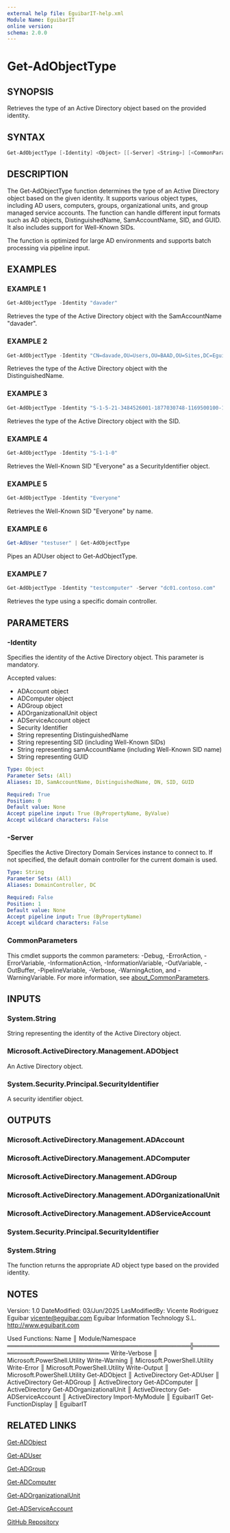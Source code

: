 ```yaml
---
external help file: EguibarIT-help.xml
Module Name: EguibarIT
online version:
schema: 2.0.0
---
```


# Get-AdObjectType

## SYNOPSIS

Retrieves the type of an Active Directory object based on the provided identity.

## SYNTAX

```powershell
Get-AdObjectType [-Identity] <Object> [[-Server] <String>] [<CommonParameters>]
```

## DESCRIPTION

The Get-AdObjectType function determines the type of an Active Directory object based on the given identity.
It supports various object types, including AD users, computers, groups, organizational units, and group managed service accounts.
The function can handle different input formats such as AD objects, DistinguishedName, SamAccountName, SID, and GUID.
It also includes support for Well-Known SIDs.

The function is optimized for large AD environments and supports batch processing via pipeline input.

## EXAMPLES

### EXAMPLE 1

```powershell
Get-AdObjectType -Identity "davader"
```

Retrieves the type of the Active Directory object with the SamAccountName "davader".

### EXAMPLE 2

```powershell
Get-AdObjectType -Identity "CN=davade,OU=Users,OU=BAAD,OU=Sites,DC=EguibarIT,DC=local"
```

Retrieves the type of the Active Directory object with the DistinguishedName.

### EXAMPLE 3

```powershell
Get-AdObjectType -Identity "S-1-5-21-3484526001-1877030748-1169500100-1646"
```

Retrieves the type of the Active Directory object with the SID.

### EXAMPLE 4

```powershell
Get-AdObjectType -Identity "S-1-1-0"
```

Retrieves the Well-Known SID "Everyone" as a SecurityIdentifier object.

### EXAMPLE 5

```powershell
Get-AdObjectType -Identity "Everyone"
```

Retrieves the Well-Known SID "Everyone" by name.

### EXAMPLE 6

```powershell
Get-AdUser "testuser" | Get-AdObjectType
```

Pipes an ADUser object to Get-AdObjectType.

### EXAMPLE 7

```powershell
Get-AdObjectType -Identity "testcomputer" -Server "dc01.contoso.com"
```

Retrieves the type using a specific domain controller.

## PARAMETERS

### -Identity

Specifies the identity of the Active Directory object.
This parameter is mandatory.

Accepted values:

- ADAccount object
- ADComputer object
- ADGroup object
- ADOrganizationalUnit object
- ADServiceAccount object
- Security Identifier
- String representing DistinguishedName
- String representing SID (including Well-Known SIDs)
- String representing samAccountName (including Well-Known SID name)
- String representing GUID

```yaml
Type: Object
Parameter Sets: (All)
Aliases: ID, SamAccountName, DistinguishedName, DN, SID, GUID

Required: True
Position: 0
Default value: None
Accept pipeline input: True (ByPropertyName, ByValue)
Accept wildcard characters: False
```

### -Server

Specifies the Active Directory Domain Services instance to connect to.
If not specified, the default domain controller for the current domain is used.

```yaml
Type: String
Parameter Sets: (All)
Aliases: DomainController, DC

Required: False
Position: 1
Default value: None
Accept pipeline input: True (ByPropertyName)
Accept wildcard characters: False
```

### CommonParameters

This cmdlet supports the common parameters: -Debug, -ErrorAction, -ErrorVariable, -InformationAction, -InformationVariable, -OutVariable, -OutBuffer, -PipelineVariable, -Verbose, -WarningAction, and -WarningVariable. For more information, see [about_CommonParameters](http://go.microsoft.com/fwlink/?LinkID=113216).

## INPUTS

### System.String

String representing the identity of the Active Directory object.

### Microsoft.ActiveDirectory.Management.ADObject

An Active Directory object.

### System.Security.Principal.SecurityIdentifier

A security identifier object.

## OUTPUTS

### Microsoft.ActiveDirectory.Management.ADAccount

### Microsoft.ActiveDirectory.Management.ADComputer

### Microsoft.ActiveDirectory.Management.ADGroup

### Microsoft.ActiveDirectory.Management.ADOrganizationalUnit

### Microsoft.ActiveDirectory.Management.ADServiceAccount

### System.Security.Principal.SecurityIdentifier

### System.String

The function returns the appropriate AD object type based on the provided identity.

## NOTES

Version:         1.0
DateModified:    03/Jun/2025
LasModifiedBy:   Vicente Rodriguez Eguibar
    vicente@eguibar.com
    Eguibar Information Technology S.L.
    http://www.eguibarit.com

Used Functions:
    Name                                       ║ Module/Namespace
    ═══════════════════════════════════════════╬══════════════════════════════
    Write-Verbose                              ║ Microsoft.PowerShell.Utility
    Write-Warning                              ║ Microsoft.PowerShell.Utility
    Write-Error                                ║ Microsoft.PowerShell.Utility
    Write-Output                               ║ Microsoft.PowerShell.Utility
    Get-ADObject                               ║ ActiveDirectory
    Get-ADUser                                 ║ ActiveDirectory
    Get-ADGroup                                ║ ActiveDirectory
    Get-ADComputer                             ║ ActiveDirectory
    Get-ADOrganizationalUnit                   ║ ActiveDirectory
    Get-ADServiceAccount                       ║ ActiveDirectory
    Import-MyModule                            ║ EguibarIT
    Get-FunctionDisplay                        ║ EguibarIT

## RELATED LINKS

[Get-ADObject](https://docs.microsoft.com/en-us/powershell/module/activedirectory/get-adobject)

[Get-ADUser](https://docs.microsoft.com/en-us/powershell/module/activedirectory/get-aduser)

[Get-ADGroup](https://docs.microsoft.com/en-us/powershell/module/activedirectory/get-adgroup)

[Get-ADComputer](https://docs.microsoft.com/en-us/powershell/module/activedirectory/get-adcomputer)

[Get-ADOrganizationalUnit](https://docs.microsoft.com/en-us/powershell/module/activedirectory/get-adorganizationalunit)

[Get-ADServiceAccount](https://docs.microsoft.com/en-us/powershell/module/activedirectory/get-adserviceaccount)

[GitHub Repository](https://github.com/vreguibar/EguibarIT/blob/main/Public/Get-AdObjectType.ps1)
